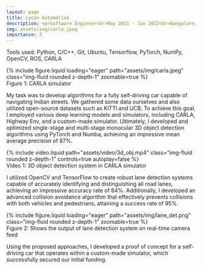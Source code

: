 ```yaml
---
layout: page
title: Lycan Automotive
description: <p>Software Engineer<br>May 2021 - Jan 2022<br>Bangalore, India</p>
img: assets/img/carla.jpeg
importance: 2
---
```


Tools used: Python, C/C++, Git, Ubuntu, Tensorflow, PyTorch, NumPy, OpenCV, ROS, CARLA

<div class="row mt-3">
    {% include figure.liquid loading="eager" path="assets/img/carla.jpeg" class="img-fluid rounded z-depth-1" zoomable=true %}
</div>
<div class="caption">
    Figure 1: CARLA simulator
</div>

My task was to develop algorithms for a fully self-driving car capable of navigating Indian streets. We gathered some data ourselves and also utilized open-source datasets such as KITTI and UCB. To achieve this goal, I employed various deep learning models and simulators, including CARLA, Highway Env, and a custom-made simulator. Ultimately, I developed and optimized single-stage and multi-stage monocular 3D object detection algorithms using PyTorch and Numba, achieving an impressive mean average precision of 87%.

<div class="row mt-3">
    {% include video.liquid path="assets/video/3d_obj.mp4" class="img-fluid rounded z-depth-1" controls=true autoplay=false %}
</div>
<div class="caption">
    Video 1: 3D object detection system in CARLA simulator
</div>

I utilized OpenCV and TensorFlow to create robust lane detection systems capable of accurately identifying and distinguishing all road lanes, achieving an impressive accuracy rate of 84%. Additionally, I developed an advanced collision avoidance algorithm that effectively prevents collisions with both vehicles and pedestrians, attaining a success rate of 95%.

<div class="row mt-3">
    {% include figure.liquid loading="eager" path="assets/img/lane_det.png" class="img-fluid rounded z-depth-1" zoomable=true %}
</div>
<div class="caption">
    Figure 2: Shows the output of lane detection system on real-time camera feed
</div>

Using the proposed approaches, I developed a proof of concept for a self-driving car that operates within a custom-made simulator, which successfully secured our initial funding.
